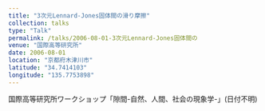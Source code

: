 ```yaml
---
title: "3次元Lennard-Jones固体間の滑り摩擦"
collection: talks
type: "Talk"
permalink: /talks/2006-08-01-3次元Lennard-Jones固体間の
venue: "国際高等研究所"
date: 2006-08-01
location: "京都府木津川市"
latitude: "34.7414103"
longitude: "135.7753898"
---
```


国際高等研究所ワークショップ「隙間-自然、人間、社会の現象学-」(日付不明)
